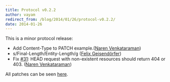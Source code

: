 ```yaml
---
title: Protocol v0.2.2
author: vayam
redirect_from: /blog/2014/01/26/protocol-v0.2.2/
date: 2014-01-26
---
```


This is a minor protocol release:

- Add Content-Type to PATCH example.([Naren Venkataraman](https://github.com/vayam))
- s/Final-Length/Entity-Length/g ([Felix Geisendörfer](https://github.com/felixge))
- Fix [#31](https://github.com/tus/tus-resumable-upload-protocol/pull/32):
  HEAD request with non-existent resources should return 404 or 403. ([Naren Venkataraman](https://github.com/vayam))

All patches can be seen [here](https://github.com/tus/tus-resumable-upload-protocol/compare/v0.2.1...v0.2.2).
